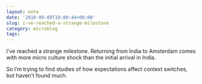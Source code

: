 ```yaml
---
layout: note
date: '2018-09-09T18:00:44+00:00'
slug: i-ve-reached-a-strange-milestone
category: microblog
tags:
---
```

I've reached a strange milestone. Returning from India to Amsterdam comes with more micro culture shock than the initial arrival in India.

So I’m trying to find studies of how expectations affect context switches, but haven't found much.

